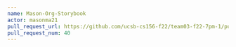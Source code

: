 ```yaml
---
name: Mason-Org-Storybook
actor: masonma21
pull_request_url: https://github.com/ucsb-cs156-f22/team03-f22-7pm-1/pull/40
pull_request_num: 40
---
```

